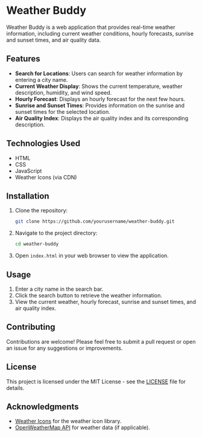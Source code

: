 # Weather Buddy

Weather Buddy is a web application that provides real-time weather information, including current weather conditions, hourly forecasts, sunrise and sunset times, and air quality data.

## Features

- **Search for Locations**: Users can search for weather information by entering a city name.
- **Current Weather Display**: Shows the current temperature, weather description, humidity, and wind speed.
- **Hourly Forecast**: Displays an hourly forecast for the next few hours.
- **Sunrise and Sunset Times**: Provides information on the sunrise and sunset times for the selected location.
- **Air Quality Index**: Displays the air quality index and its corresponding description.

## Technologies Used

- HTML
- CSS
- JavaScript
- Weather Icons (via CDN)

## Installation

1. Clone the repository:
   ```bash
   git clone https://github.com/yourusername/weather-buddy.git
   ```
2. Navigate to the project directory:
   ```bash
   cd weather-buddy
   ```
3. Open `index.html` in your web browser to view the application.

## Usage

1. Enter a city name in the search bar.
2. Click the search button to retrieve the weather information.
3. View the current weather, hourly forecast, sunrise and sunset times, and air quality index.

## Contributing

Contributions are welcome! Please feel free to submit a pull request or open an issue for any suggestions or improvements.

## License

This project is licensed under the MIT License - see the [LICENSE](LICENSE) file for details.

## Acknowledgments

- [Weather Icons](https://cdnjs.com/libraries/weather-icons) for the weather icon library.
- [OpenWeatherMap API](https://openweathermap.org/api) for weather data (if applicable).